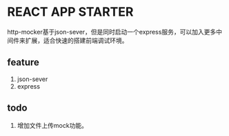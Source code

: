 # REACT APP STARTER

http-mocker基于json-sever，但是同时启动一个express服务，可以加入更多中间件来扩展，适合快速的搭建前端调试环境。

## feature

1. json-sever
2. express

## todo

1. 增加文件上传mock功能。